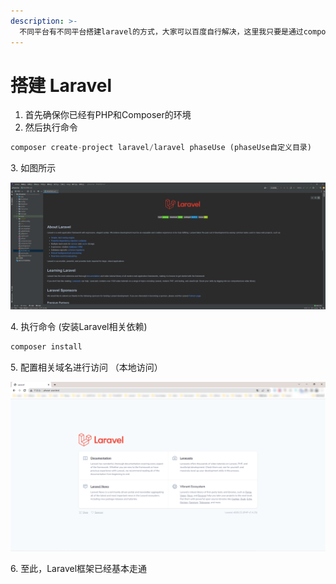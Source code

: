 ```yaml
---
description: >-
  不同平台有不同平台搭建laravel的方式，大家可以百度自行解决，这里我只要是通过composer进行搭建，搭建的过程描述的比较模糊，有不会的可以百度或者联系我
---
```


# 搭建 Laravel

1. 首先确保你已经有PHP和Composer的环境
2. 然后执行命令

```php
composer create-project laravel/laravel phaseUse (phaseUse自定义目录)
```

3\. 如图所示

![Laravel项目](<.gitbook/assets/Laravel MD>)

4\. 执行命令 (安装Laravel相关依赖)

```php
composer install
```

5\. 配置相关域名进行访问 （本地访问）

![Laravel Web页面](<.gitbook/assets/Web 默认页面>)

6\. 至此，Laravel框架已经基本走通
